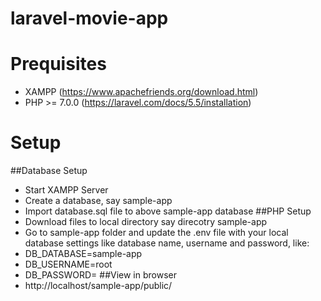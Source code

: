 # laravel-movie-app

# Prequisites

- XAMPP (https://www.apachefriends.org/download.html)
- PHP >= 7.0.0 (https://laravel.com/docs/5.5/installation)

# Setup

##Database Setup
 - Start XAMPP Server
 - Create a database, say sample-app
 - Import database.sql file to above sample-app database
##PHP Setup
 - Download files to local directory say direcotry sample-app
 - Go to sample-app folder and update the .env file with your local database settings like database name, username and password, like:
 - DB_DATABASE=sample-app
 - DB_USERNAME=root
 - DB_PASSWORD=
 ##View in browser
  - http://localhost/sample-app/public/
